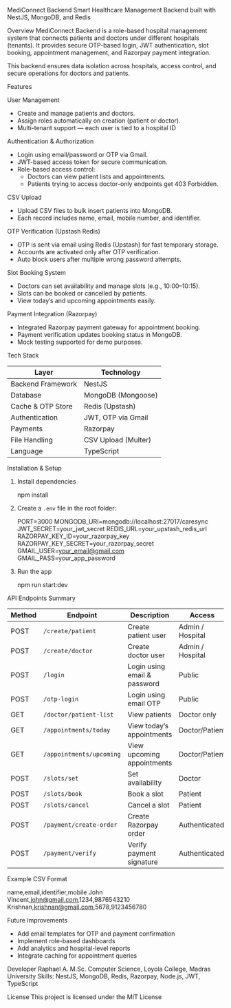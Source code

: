 MediConnect Backend
Smart Healthcare Management Backend built with NestJS, MongoDB, and Redis


Overview
MediConnect Backend is a role-based hospital management system that connects patients and doctors under different hospitals (tenants).
It provides secure OTP-based login, JWT authentication, slot booking, appointment management, and Razorpay payment integration.

This backend ensures data isolation across hospitals, access control, and secure operations for doctors and patients.


Features

User Management
- Create and manage patients and doctors.
- Assign roles automatically on creation (patient or doctor).
- Multi-tenant support — each user is tied to a hospital ID

Authentication & Authorization
- Login using email/password or OTP via Gmail.
- JWT-based access token for secure communication.
- Role-based access control:
  - Doctors can view patient lists and appointments.
  - Patients trying to access doctor-only endpoints get 403 Forbidden.

CSV Upload
- Upload CSV files to bulk insert patients into MongoDB.
- Each record includes name, email, mobile number, and identifier.

OTP Verification (Upstash Redis)
- OTP is sent via email using Redis (Upstash) for fast temporary storage.
- Accounts are activated only after OTP verification.
- Auto block users after multiple wrong password attempts.

 Slot Booking System
- Doctors can set availability and manage slots (e.g., 10:00–10:15).
- Slots can be booked or cancelled by patients.
- View today’s and upcoming appointments easily.

Payment Integration (Razorpay)
- Integrated Razorpay payment gateway for appointment booking.
- Payment verification updates booking status in MongoDB.
- Mock testing supported for demo purposes.


Tech Stack

| Layer | Technology |
|-------|-------------|
| Backend Framework | NestJS |
| Database | MongoDB (Mongoose) |
| Cache & OTP Store | Redis (Upstash) |
| Authentication | JWT, OTP via Gmail |
| Payments | Razorpay |
| File Handling | CSV Upload (Multer) |
| Language | TypeScript |



Installation & Setup


1. Install dependencies
   
   npm install
   

2. Create a `.env` file in the root folder:
   
   PORT=3000
   MONGODB_URI=mongodb://localhost:27017/caresync
   JWT_SECRET=your_jwt_secret
   REDIS_URL=your_upstash_redis_url
   RAZORPAY_KEY_ID=your_razorpay_key
   RAZORPAY_KEY_SECRET=your_razorpay_secret
   GMAIL_USER=your_email@gmail.com
   GMAIL_PASS=your_app_password
   

3. Run the app
   
   npm run start:dev
   

API Endpoints Summary

| Method | Endpoint | Description | Access |
|--------|-----------|--------------|---------|
| POST | `/create/patient` | Create patient user | Admin / Hospital |
| POST | `/create/doctor` | Create doctor user | Admin / Hospital |
| POST | `/login` | Login using email & password | Public |
| POST | `/otp-login` | Login using email OTP | Public |
| GET | `/doctor/patient-list` | View patients | Doctor only |
| GET | `/appointments/today` | View today’s appointments | Doctor/Patient |
| GET | `/appointments/upcoming` | View upcoming appointments | Doctor/Patient |
| POST | `/slots/set` | Set availability | Doctor |
| POST | `/slots/book` | Book a slot | Patient |
| POST | `/slots/cancel` | Cancel a slot | Patient |
| POST | `/payment/create-order` | Create Razorpay order | Authenticated |
| POST | `/payment/verify` | Verify payment signature | Authenticated |



Example CSV Format

name,email,identifier,mobile
John Vincent,john@gmail.com,1234,9876543210
Krishnan,krishnan@gmail.com,5678,9123456780


Future Improvements
- Add email templates for OTP and payment confirmation
- Implement role-based dashboards
- Add analytics and hospital-level reports
- Integrate caching for appointment queries



Developer
Raphael A.
M.Sc. Computer Science, Loyola College, Madras University
Skills: NestJS, MongoDB, Redis, Razorpay, Node.js, JWT, TypeScript



License
This project is licensed under the MIT License
